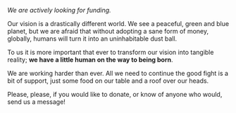 *We are actively looking for funding.*

Our vision is a drastically different world. We see a peaceful, green and blue planet, but we are afraid that without
 adopting a sane form of money, globally, humans will turn it into an uninhabitable dust ball.
 
 To us it is more important that ever to transform our vision into tangible reality; **we have a little human on the
  way to being born**. 
 
 We are working harder than ever. All we need to continue the good fight is a bit of support, just some food on 
 our table and a roof over our heads.
 
 Please, please, if you would like to donate, or know of anyone who would, send us a message! 